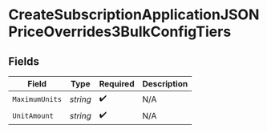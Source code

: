 # CreateSubscriptionApplicationJSONPriceOverrides3BulkConfigTiers


## Fields

| Field              | Type               | Required           | Description        |
| ------------------ | ------------------ | ------------------ | ------------------ |
| `MaximumUnits`     | *string*           | :heavy_check_mark: | N/A                |
| `UnitAmount`       | *string*           | :heavy_check_mark: | N/A                |